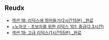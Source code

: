 ## Reudx

- [섹션 18: 리덕스에 뛰어들기(2시간15분) _완료](https://hyoon-share.notion.site/18-2-15-_-8f66b01552844eb59913d473c86918b2)
- [+노마코 - 초보자를 위한 리덕스 101: 중급(2.3시간)](https://hyoon-share.notion.site/101-2-3-5e2710f15a1e458f9ba3851f5d2c9f29)
- [섹션 19: 고급 리덕스(1시간55분) _완료](https://hyoon-share.notion.site/19-1-55-_-31bb641b08be479f93fdc4da6213f4a2)